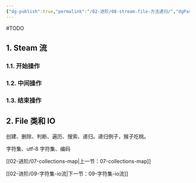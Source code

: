 ```yaml
---
{"dg-publish":true,"permalink":"/02-进阶/08-stream-file-方法递归/","dgPassFrontmatter":true}
---
```



#TODO 

## 1. Steam 流

### 1.1. 开始操作

### 1.2. 中间操作

### 1.3. 结束操作

## 2. File 类和 IO

创建、删除、判断、遍历、搜索、递归。递归例子，猴子吃桃。


字符集、utf-8 字符集、编码

[[02-进阶/07-collections-map\|上一节：07-collections-map]]

[[02-进阶/09-字符集-io流\|下一节：09-字符集-io流]]